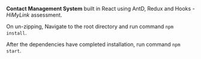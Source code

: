 <b>Contact Management System</b> built in React using AntD, Redux and Hooks - <i>HiMyLink</i> assessment.

On un-zipping,
Navigate to the root directory and run command `npm install`.

After the dependencies have completed installation, run command `npm start`.
